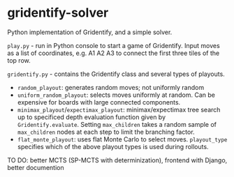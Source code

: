 # gridentify-solver
Python implementation of Gridentify, and a simple solver.

`play.py` - run in Python console to start a game of Gridentify. Input moves as a list of coordinates, e.g. A1 A2 A3 to connect the first three tiles of the top row.

`gridentify.py` - contains the Gridentify class and several types of playouts. 
  - `random_playout`: generates random moves; not uniformly random
  - `uniform_random_playout`: selects moves uniformly at random. Can be expensive for boards with large connected components.
  - `minimax_playout`/`expectimax_playout`: minimax/expectimax tree search up to specificed depth evaluation function given by `Gridentify.evaluate`. Setting `max_children` takes a random sample of `max_children` nodes at each step to limit the branching factor.  
  - `flat_monte_playout`: uses flat Monte Carlo to select moves. `playout_type` specifies which of the above playout types is used during rollouts.
  
TO DO: better MCTS (SP-MCTS with determinization), frontend with Django, better documention   

